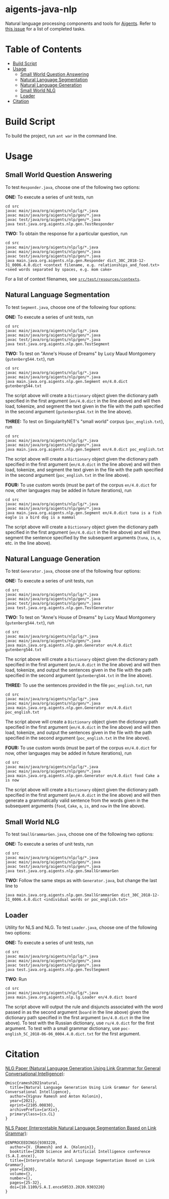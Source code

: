 # aigents-java-nlp
Natural language processing components and tools for [Aigents](https://aigents.com/). Refer to [this issue](https://github.com/aigents/aigents-java/issues/22) for a list of completed tasks.

Table of Contents
=================

<!--ts-->
   * [Build Script](#build-script)
   * [Usage](#usage)
      * [Small World Question Answering](#small-world-question-answering)
      * [Natural Language Segmentation](#natural-language-segmentation)
      * [Natural Language Generation](#natural-language-generation)
      * [Small World NLG](#small-world-nlg)
      * [Loader](#loader)
   * [Citation](#citation)
<!--te-->


Build Script
============

To build the project, run `ant war` in the command line.


Usage
=====

Small World Question Answering
-----

To test `Responder.java`, choose one of the following two options:

**ONE:** To execute a series of unit tests, run

    cd src
    javac main/java/org/aigents/nlp/lg/*.java
    javac main/java/org/aigents/nlp/gen/*.java
    javac test/java/org/aigents/nlp/gen/*.java
    java test.java.org.aigents.nlp.gen.TestResponder

**TWO:** To obtain the response for a particular question, run

    cd src
    javac main/java/org/aigents/nlp/lg/*.java
    javac main/java/org/aigents/nlp/gen/*.java
    javac test/java/org/aigents/nlp/gen/*.java
    java main.java.org.aigents.nlp.gen.Responder dict_30C_2018-12-31_0006.4.0.dict <context filename, e.g. relationships_and_food.txt> <seed words separated by spaces, e.g. mom cake>

For a list of context filenames, see [`src/test/resources/contexts`](https://github.com/aigents/aigents-java-nlp/tree/master/src/test/resources/contexts).

Natural Language Segmentation
-----

To test `Segment.java`, choose one of the following four options:

**ONE:** To execute a series of unit tests, run

    cd src
    javac main/java/org/aigents/nlp/lg/*.java
    javac main/java/org/aigents/nlp/gen/*.java
    javac test/java/org/aigents/nlp/gen/*.java
    java test.java.org.aigents.nlp.gen.TestSegment

**TWO:** To test on "Anne's House of Dreams" by Lucy Maud Montgomery (`gutenberg544.txt`), run

    cd src
    javac main/java/org/aigents/nlp/lg/*.java
    javac main/java/org/aigents/nlp/gen/*.java
    java main.java.org.aigents.nlp.gen.Segment en/4.0.dict gutenberg544.txt
    
The script above will create a `Dictionary` object given the dictionary path specified in the first argument (`en/4.0.dict` in the line above) and will then load, tokenize, and segment the text given in the file with the path specified in the second argument (`gutenberg544.txt` in the line above).

**THREE:** To test on SingularityNET's "small world" corpus (`poc_english.txt`), run

    cd src
    javac main/java/org/aigents/nlp/lg/*.java
    javac main/java/org/aigents/nlp/gen/*.java
    java main.java.org.aigents.nlp.gen.Segment en/4.0.dict poc_english.txt
    
The script above will create a `Dictionary` object given the dictionary path specified in the first argument (`en/4.0.dict` in the line above) and will then load, tokenize, and segment the text given in the file with the path specified in the second argument (`poc_english.txt` in the line above).

**FOUR:** To use custom words (must be part of the corpus `en/4.0.dict` for now, other languages may be added in future iterations), run

    cd src
    javac main/java/org/aigents/nlp/lg/*.java
    javac main/java/org/aigents/nlp/gen/*.java
    java main.java.org.aigents.nlp.gen.Segment en/4.0.dict tuna is a fish eagle is a bird dog is a mammal
    
The script above will create a `Dictionary` object given the dictionary path specified in the first argument (`en/4.0.dict` in the line above) and will then segment the sentence specified by the subsequent arguments (`tuna`, `is`, `a`, etc. in the line above).

Natural Language Generation
-----------

To test `Generator.java`, choose one of the following four options:

**ONE:** To execute a series of unit tests, run

    cd src
    javac main/java/org/aigents/nlp/lg/*.java
    javac main/java/org/aigents/nlp/gen/*.java
    javac test/java/org/aigents/nlp/gen/*.java
    java test.java.org.aigents.nlp.gen.TestGenerator

**TWO:** To test on "Anne's House of Dreams" by Lucy Maud Montgomery (`gutenberg544.txt`), run

    cd src
    javac main/java/org/aigents/nlp/lg/*.java
    javac main/java/org/aigents/nlp/gen/*.java
    java main.java.org.aigents.nlp.gen.Generator en/4.0.dict gutenberg544.txt
    
The script above will create a `Dictionary` object given the dictionary path specified in the first argument (`en/4.0.dict` in the line above) and will then load, tokenize, and output the sentences given in the file with the path specified in the second argument (`gutenberg544.txt` in the line above).

**THREE:** To use the sentences provided in the file `poc_english.txt`, run

    cd src
    javac main/java/org/aigents/nlp/lg/*.java
    javac main/java/org/aigents/nlp/gen/*.java
    java main.java.org.aigents.nlp.gen.Generator en/4.0.dict poc_english.txt
    
The script above will create a `Dictionary` object given the dictionary path specified in the first argument (`en/4.0.dict` in the line above) and will then load, tokenize, and output the sentences given in the file with the path specified in the second argument (`poc_english.txt` in the line above).

**FOUR:** To use custom words (must be part of the corpus `en/4.0.dict` for now, other languages may be added in future iterations), run

    cd src
    javac main/java/org/aigents/nlp/lg/*.java
    javac main/java/org/aigents/nlp/gen/*.java
    java main.java.org.aigents.nlp.gen.Generator en/4.0.dict food Cake a is now
    
The script above will create a `Dictionary` object given the dictionary path specified in the first argument (`en/4.0.dict` in the line above) and will then generate a grammatically valid sentence from the words given in the subsequent arguments (`food`, `Cake`, `a`, `is`, and `now` in the line above).

Small World NLG
-----------

To test `SmallGrammarGen.java`, choose one of the following two options:

**ONE:** To execute a series of unit tests, run

    cd src
    javac main/java/org/aigents/nlp/lg/*.java
    javac main/java/org/aigents/nlp/gen/*.java
    javac test/java/org/aigents/nlp/gen/*.java
    java test.java.org.aigents.nlp.gen.SmallGrammarGen

**TWO:** Follow the same steps as with `Generator.java`, but change the last line to

    java main.java.org.aigents.nlp.gen.SmallGrammarGen dict_30C_2018-12-31_0006.4.0.dict <individual words or poc_english.txt>

Loader
-----------

Utility for NLS and NLG. To test `Loader.java`, choose one of the following two options:

**ONE:** To execute a series of unit tests, run

    cd src
    javac main/java/org/aigents/nlp/lg/*.java
    javac main/java/org/aigents/nlp/gen/*.java
    javac test/java/org/aigents/nlp/gen/*.java
    java test.java.org.aigents.nlp.gen.TestSegment

**TWO**: Run

    cd src
    javac main/java/org/aigents/nlp/lg/*.java
    java main.java.org.aigents.nlp.lg.Loader en/4.0.dict board
    
The script above will output the rule and disjuncts associated with the word passed in as the second argument (`board` in the line above) given the dictionary path specified in the first argument (`en/4.0.dict` in the line above). To test with the Russian dictionary, use `ru/4.0.dict` for the first argument. To test with a small grammar dictionary, use `poc-english_5C_2018-06-06_0004.4.0.dict.txt` for the first argument.

Citation
=====

[NLG Paper (Natural Language Generation Using Link Grammar for General Conversational Intelligence)](https://arxiv.org/abs/2105.00830):
```
@misc{ramesh2021natural,
  title={Natural Language Generation Using Link Grammar for General Conversational Intelligence},
  author={Vignav Ramesh and Anton Kolonin},
  year={2021},
  eprint={2105.00830},
  archivePrefix={arXiv},
  primaryClass={cs.CL}
}
```

[NLS Paper (Interpretable Natural Language Segmentation Based on Link Grammar)](https://ieeexplore.ieee.org/document/9303220):
```
@INPROCEEDINGS{9303220,
  author={V. {Ramesh} and A. {Kolonin}},
  booktitle={2020 Science and Artificial Intelligence conference (S.A.I.ence)}, 
  title={Interpretable Natural Language Segmentation Based on Link Grammar}, 
  year={2020},
  volume={},
  number={},
  pages={25-32},
  doi={10.1109/S.A.I.ence50533.2020.9303220}
}
```
